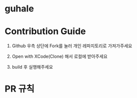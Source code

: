 # guhale


# Contribution Guide

1. Github 우측 상단에 Fork를 눌러 개인 레파지토리로 가져가주세요

2. Open with XCode(Clone) 해서 로컬에 받아주세요

3. build 후 실행해주세요

# PR 규칙
